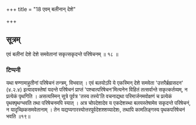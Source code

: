 +++
title = "18 एवम् बलीनान् देशे"

+++
## सूत्रम्
एवं बलीनां देशे देशे समवेतानां सकृत्सकृदन्ते परिषेचनम् ॥ १८ ॥  
### टिप्पनी
यथा षण्णामाहुतीनां परिषेचनं तन्त्रम्, विभवात् । एवं बलयोऽपि ये एकस्मिन् देशे समवेता 'उत्तरैर्ब्रह्मसदन' (४.२.४) इत्यादयस्तेषां यदन्ते परिषेचनं प्राप्तं 'पश्चात्परिषेचन'मित्यनेन विहितं तत्सर्वान्ते सकृत्कर्तव्यम्, न प्रत्येकं पृथगिति । असत्यस्मिन् सूत्रे पूर्वत्र 'तस्य तस्ये'ति वचनाद्यथा परिमार्जनमवोक्षणं च प्रत्येकं पृथक्पृथग्भवति तथा परिषेचनमपि स्यात् । अत्र चोपदेशादेव य एकदेशस्था बलयस्तेषामेव सकृदन्ते परिषेचनं, न यादृच्छिकसमवेतानाम् । तेन यद्यप्यगारस्योत्तरपूर्वदेशश्शय्यादेशः, तथापि कामलिङ्गस्य पृथकपरिषेचनं भवति ॥१९॥  
